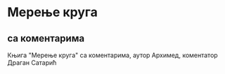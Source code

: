 # Мерење круга
## са коментарима
Књига "Мерење круга" са коментарима, аутор Архимед, коментатор Драган Сатарић

